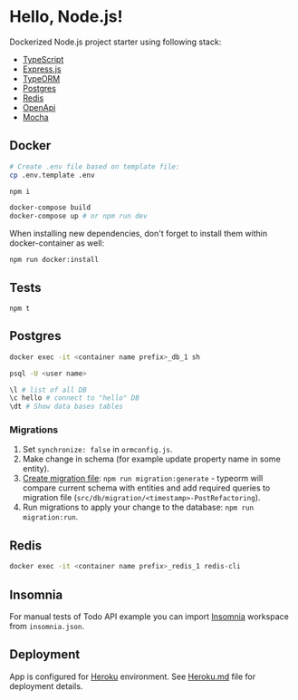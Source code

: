 # Hello, Node.js!

Dockerized Node.js project starter using following stack:

- [TypeScript](https://www.typescriptlang.org/)
- [Express.js](https://expressjs.com/)
- [TypeORM](https://typeorm.io/#/)
- [Postgres](https://www.postgresql.org/)
- [Redis](https://redis.io/)
- [OpenApi](https://www.openapis.org/)
- [Mocha](https://mochajs.org/)

## Docker

```Bash
# Create .env file based on template file:
cp .env.template .env

npm i

docker-compose build
docker-compose up # or npm run dev
```

When installing new dependencies, don't forget to install them within docker-container as well:

```
npm run docker:install
```

## Tests

```
npm t
```

## Postgres

```Bash
docker exec -it <container name prefix>_db_1 sh

psql -U <user name>

\l # list of all DB
\c hello # connect to "hello" DB
\dt # Show data bases tables
```

### Migrations

1. Set `synchronize: false` in `ormconfig.js`.
2. Make change in schema (for example update property name in some entity).
3. [Create migration file](https://github.com/typeorm/typeorm/blob/master/docs/migrations.md#generating-migrations): `npm run migration:generate` - typeorm will compare current schema with entities and add required queries to migration file (`src/db/migration/<timestamp>-PostRefactoring`).
4. Run migrations to apply your change to the database: `npm run migration:run`.

## Redis

```Bash
docker exec -it <container name prefix>_redis_1 redis-cli
```

## Insomnia

For manual tests of Todo API example you can import [Insomnia](https://insomnia.rest/) workspace from `insomnia.json`.

## Deployment

App is configured for [Heroku](https://www.heroku.com/) environment. See [Heroku.md](Heroku.md) file for deployment details.
